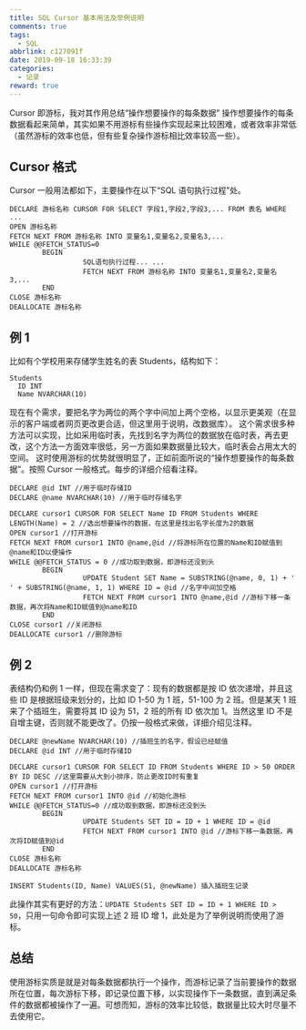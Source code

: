 ```yaml
---
title: SQL Cursor 基本用法及举例说明
comments: true
tags:
  - SQL
abbrlink: c127091f
date: 2019-09-18 16:33:39
categories:
  - 记录
reward: true
---
```


Cursor 即游标，我对其作用总结“操作想要操作的每条数据”
操作想要操作的每条数据看起来简单，其实如果不用游标有些操作实现起来比较困难，或者效率非常低（虽然游标的效率也低，但有些复杂操作游标相比效率较高一些）。

<!--more-->

## Cursor 格式

Cursor 一般用法都如下，主要操作在以下“SQL 语句执行过程”处。

```
DECLARE 游标名称 CURSOR FOR SELECT 字段1,字段2,字段3,... FROM 表名 WHERE ...
OPEN 游标名称
FETCH NEXT FROM 游标名称 INTO 变量名1,变量名2,变量名3,...
WHILE @@FETCH_STATUS=0
        BEGIN
                  SQL语句执行过程... ...
                  FETCH NEXT FROM 游标名称 INTO 变量名1,变量名2,变量名3,...
        END
CLOSE 游标名称
DEALLOCATE 游标名称
```

## 例 1

比如有个学校用来存储学生姓名的表 Students，结构如下：

```
Students
  ID INT
  Name NVARCHAR(10)
```

现在有个需求，要把名字为两位的两个字中间加上两个空格，以显示更美观（在显示的客户端或者网页更改更合适，但这里用于说明，改数据库）。
这个需求很多种方法可以实现，比如采用临时表，先找到名字为两位的数据放在临时表，再去更改，这个方法一方面效率很低，另一方面如果数据量比较大，临时表会占用太大的空间。
这时使用游标的优势就很明显了，正如前面所说的“操作想要操作的每条数据”。按照 Cursor 一般格式。每步的详细介绍看注释。

```
DECLARE @id INT //用于临时存储ID
DECLARE @name NVARCHAR(10) //用于临时存储名字

DECLARE cursor1 CURSOR FOR SELECT Name ID FROM Students WHERE LENGTH(Name) = 2 //选出想要操作的数据，在这里是找出名字长度为2的数据
OPEN cursor1 //打开游标
FETCH NEXT FROM cursor1 INTO @name,@id //将游标所在位置的Name和ID赋值到@name和ID以便操作
WHILE @@FETCH_STATUS = 0 //成功取到数据，即游标还没到头
        BEGIN
                  UPDATE Student SET Name = SUBSTRING(@name, 0, 1) + '  ' + SUBSTRING(@name, 1, 1) WHERE ID = @id //名字中间加空格
                  FETCH NEXT FROM cursor1 INTO @name,@id //游标下移一条数据，再次将Name和ID赋值到@name和ID
        END
CLOSE cursor1 //关闭游标
DEALLOCATE cursor1 //删除游标
```

## 例 2

表结构仍和例 1 一样，但现在需求变了：现有的数据都是按 ID 依次递增，并且这些 ID 是根据班级来划分的，比如 ID 1-50 为 1 班，51-100 为 2 班。但是某天 1 班来了个插班生，需要将其 ID 设为 51，2 班的所有 ID 依次加 1。当然这里 ID 不是自增主键，否则就不能更改了。仍按一般格式来做，详细介绍见注释。

```
DECLARE @newName NVARCHAR(10) //插班生的名字，假设已经赋值
DECLARE @id INT //用于临时存储ID

DECLARE cursor1 CURSOR FOR SELECT ID FROM Students WHERE ID > 50 ORDER BY ID DESC //这里需要从大到小排序，防止更改ID时有重复
OPEN cursor1 //打开游标
FETCH NEXT FROM cursor1 INTO @id //初始化游标
WHILE @@FETCH_STATUS=0 //成功取到数据，即游标还没到头
        BEGIN
                  UPDATE Students SET ID = ID + 1 WHERE ID = @id
                  FETCH NEXT FROM cursor1 INTO @id //游标下移一条数据，再次将ID赋值到@id
        END
CLOSE 游标名称
DEALLOCATE 游标名称

INSERT Students(ID, Name) VALUES(51, @newName) 插入插班生记录
```

此操作其实有更好的方法：`UPDATE Students SET ID = ID + 1 WHERE ID > 50`，只用一句命令即可实现上述 2 班 ID 增 1，此处是为了举例说明而使用了游标。

## 总结

使用游标实质是就是对每条数据都执行一个操作，而游标记录了当前要操作的数据所在位置，每次游标下移，即记录位置下移，以实现操作下一条数据，直到满足条件的数据都被操作了一遍。可想而知，游标的效率比较低，数据量比较大时尽量不去使用它。
